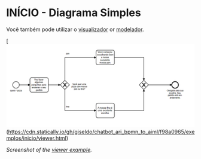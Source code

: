 # INÍCIO - Diagrama Simples


Você também pode utilizar o  [visualizador](https://cdn.statically.io/gh/giseldo/chatbot_ari_bpmn_to_aiml/f98a0965/exemplos/inicio/viewer.html) 
or [modelador](https://cdn.statically.io/gh/giseldo/chatbot_ari_bpmn_to_aiml/fc3d5948/exemplos/inicio/modeler.html).


[![viewer example screenshot](./viewer.png)(https://cdn.statically.io/gh/giseldo/chatbot_ari_bpmn_to_aiml/f98a0965/exemplos/inicio/viewer.html)

_Screenshot of the [viewer example](https://cdn.statically.io/gh/giseldo/chatbot_ari_bpmn_to_aiml/4c9973d7/exemplos/inicio/viewer.html)._
